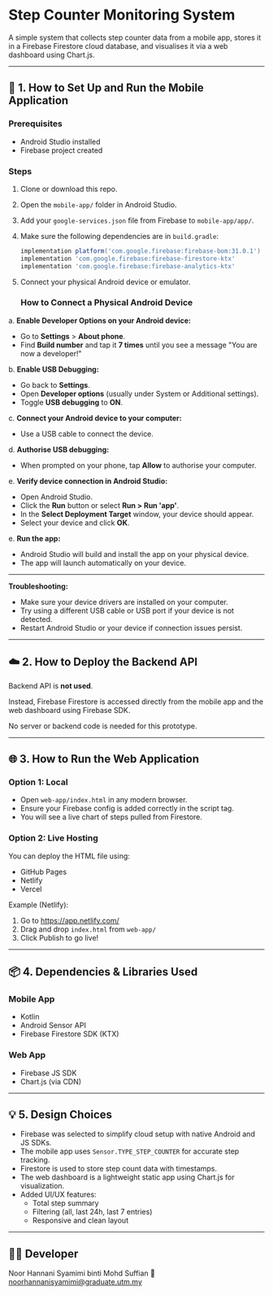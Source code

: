 # Step Counter Monitoring System

A simple system that collects step counter data from a mobile app, stores it in a Firebase Firestore cloud database, and visualises it via a web dashboard using Chart.js.

---

## 📱 1. How to Set Up and Run the Mobile Application

### Prerequisites
- Android Studio installed
- Firebase project created

### Steps
1. Clone or download this repo.
2. Open the `mobile-app/` folder in Android Studio.
3. Add your `google-services.json` file from Firebase to `mobile-app/app/`.
4. Make sure the following dependencies are in `build.gradle`:

    ```gradle
    implementation platform('com.google.firebase:firebase-bom:31.0.1')
    implementation 'com.google.firebase:firebase-firestore-ktx'
    implementation 'com.google.firebase:firebase-analytics-ktx'
    ```

5. Connect your physical Android device or emulator.
   ### How to Connect a Physical Android Device

a. **Enable Developer Options on your Android device:**
   - Go to **Settings** > **About phone**.
   - Find **Build number** and tap it **7 times** until you see a message "You are now a developer!"

b. **Enable USB Debugging:**
   - Go back to **Settings**.
   - Open **Developer options** (usually under System or Additional settings).
   - Toggle **USB debugging** to **ON**.

c. **Connect your Android device to your computer:**
   - Use a USB cable to connect the device.

d. **Authorise USB debugging:**
   - When prompted on your phone, tap **Allow** to authorise your computer.

e. **Verify device connection in Android Studio:**
   - Open Android Studio.
   - Click the **Run** button or select **Run > Run 'app'**.
   - In the **Select Deployment Target** window, your device should appear.
   - Select your device and click **OK**.

e. **Run the app:**
   - Android Studio will build and install the app on your physical device.
   - The app will launch automatically on your device.

---

**Troubleshooting:**

- Make sure your device drivers are installed on your computer.
- Try using a different USB cable or USB port if your device is not detected.
- Restart Android Studio or your device if connection issues persist.

---

## ☁️ 2. How to Deploy the Backend API

Backend API is **not used**.

Instead, Firebase Firestore is accessed directly from the mobile app and the web dashboard using Firebase SDK.

No server or backend code is needed for this prototype.

---

## 🌐 3. How to Run the Web Application

### Option 1: Local
- Open `web-app/index.html` in any modern browser.
- Ensure your Firebase config is added correctly in the script tag.
- You will see a live chart of steps pulled from Firestore.

### Option 2: Live Hosting
You can deploy the HTML file using:
- GitHub Pages
- Netlify
- Vercel

Example (Netlify):
1. Go to https://app.netlify.com/
2. Drag and drop `index.html` from `web-app/`
3. Click Publish to go live!

---

## 📦 4. Dependencies & Libraries Used

### Mobile App
- Kotlin
- Android Sensor API
- Firebase Firestore SDK (KTX)

### Web App
- Firebase JS SDK
- Chart.js (via CDN)

---

## 💡 5. Design Choices

- Firebase was selected to simplify cloud setup with native Android and JS SDKs.
- The mobile app uses `Sensor.TYPE_STEP_COUNTER` for accurate step tracking.
- Firestore is used to store step count data with timestamps.
- The web dashboard is a lightweight static app using Chart.js for visualization.
- Added UI/UX features:
  - Total step summary
  - Filtering (all, last 24h, last 7 entries)
  - Responsive and clean layout

---

## 👨‍💻 Developer

Noor Hannani Syamimi binti Mohd Suffian
📧 noorhannanisyamimi@graduate.utm.my
